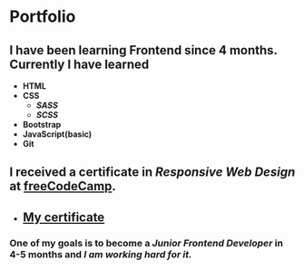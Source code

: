# Portfolio
## I have been learning **Frontend** since 4 months. Currently I have learned 
- **HTML** 
- **CSS** 
   - ***SASS***
   - ***SCSS***
- **Bootstrap** 
- **JavaScript(basic)** 
- **Git**

 ## I received a certificate in *Responsive Web Design* at **[freeCodeCamp](https://www.freecodecamp.org/learn/2022/responsive-web-design/)**.

 - ## [My certificate](https://www.freecodecamp.org/certification/Abdullakhns/responsive-web-design)
 
  ### One of my goals is to become a ***Junior Frontend Developer*** in **4-5** months and *I am working hard for it.*